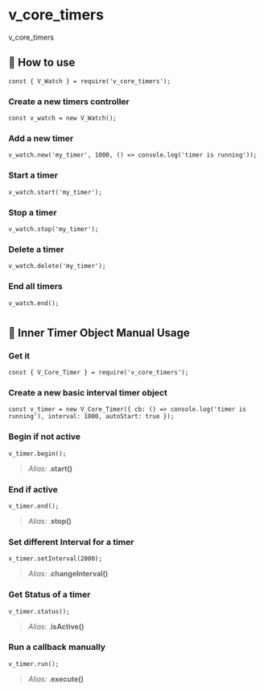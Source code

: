 # v_core_timers

v_core_timers

## 📑 How to use

    const { V_Watch } = require('v_core_timers');

### Create a new timers controller

    const v_watch = new V_Watch();

### Add a new timer

    v_watch.new('my_timer', 1000, () => console.log('timer is running'));

### Start a timer

    v_watch.start('my_timer');

### Stop a timer

    v_watch.stop('my_timer');

### Delete a timer

    v_watch.delete('my_timer');

### End all timers

    v_watch.end();

#

## 🥒 Inner Timer Object Manual Usage

### Get it

    const { V_Core_Timer } = require('v_core_timers');

### Create a new basic interval timer object

    const v_timer = new V_Core_Timer({ cb: () => console.log('timer is running'), interval: 1000, autoStart: true });

### Begin if not active

    v_timer.begin();

> *Alias:* .**start()**

### End if active

    v_timer.end();

> *Alias:* .**stop()**

### Set different Interval for a timer

    v_timer.setInterval(2000);

> *Alias:* .**changeInterval()**

### Get Status of a timer

    v_timer.status();

> *Alias:* .**isActive()**

### Run a callback manually

    v_timer.run();

> *Alias:* .**execute()**


